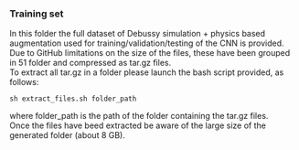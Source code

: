 ### Training set
In this folder the full dataset of Debussy simulation + physics based augmentation used for training/validation/testing of the CNN is provided.</br>
Due to GitHub limitations on the size of the files, these have been grouped in 51 folder and compressed as tar.gz files. </br>
To extract all tar.gz in a folder please launch the bash script provided, as follows:</br>
```
sh extract_files.sh folder_path
```  
where folder_path is the path of the folder containing the tar.gz files. </br>
Once the files have beed extracted be aware of the large size of the generated folder (about 8 GB).
